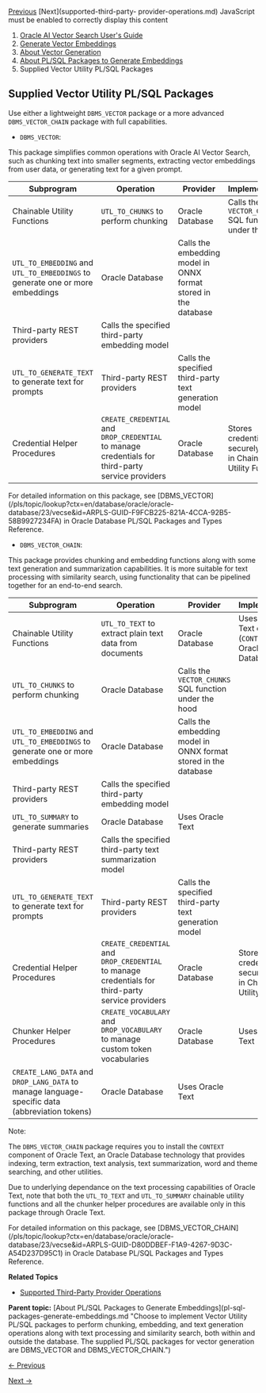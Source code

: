[Previous](vector-helper-procedures.md) [Next](supported-third-party-
provider-operations.md) JavaScript must be enabled to correctly display this
content

  1. [Oracle AI Vector Search User's Guide](index.md)
  2. [Generate Vector Embeddings](generate-vector-embeddings-node.md)
  3. [About Vector Generation](vector-generation.md)
  4. [About PL/SQL Packages to Generate Embeddings](pl-sql-packages-generate-embeddings.md)
  5. Supplied Vector Utility PL/SQL Packages

## Supplied Vector Utility PL/SQL Packages

Use either a lightweight `DBMS_VECTOR` package or a more advanced
`DBMS_VECTOR_CHAIN` package with full capabilities.

  * `DBMS_VECTOR`: 

This package simplifies common operations with Oracle AI Vector Search, such
as chunking text into smaller segments, extracting vector embeddings from user
data, or generating text for a given prompt.

Subprogram | Operation | Provider | Implementation  
---|---|---|---  
Chainable Utility Functions |  `UTL_TO_CHUNKS` to perform chunking  |  Oracle Database  |  Calls the `VECTOR_CHUNKS` SQL function under the hood   
`UTL_TO_EMBEDDING` and `UTL_TO_EMBEDDINGS` to generate one or more embeddings  |  Oracle Database |  Calls the embedding model in ONNX format stored in the database  
Third-party REST providers |  Calls the specified third-party embedding model  
`UTL_TO_GENERATE_TEXT` to generate text for prompts  |  Third-party REST providers |  Calls the specified third-party text generation model  
Credential Helper Procedures |  `CREATE_CREDENTIAL` and `DROP_CREDENTIAL` to manage credentials for third-party service providers  |  Oracle Database  |  Stores credentials securely for use in Chainable Utility Functions  
  
For detailed information on this package, see
[DBMS_VECTOR](/pls/topic/lookup?ctx=en/database/oracle/oracle-
database/23/vecse&id=ARPLS-GUID-F9FCB225-821A-4CCA-92B5-58B9927234FA) in
Oracle Database PL/SQL Packages and Types Reference.

  * `DBMS_VECTOR_CHAIN`: 

This package provides chunking and embedding functions along with some text
generation and summarization capabilities. It is more suitable for text
processing with similarity search, using functionality that can be pipelined
together for an end-to-end search.

Subprogram | Operation | Provider | Implementation  
---|---|---|---  
Chainable Utility Functions |  `UTL_TO_TEXT` to extract plain text data from documents  |  Oracle Database  |  Uses the Oracle Text component (`CONTEXT`) of Oracle Database   
`UTL_TO_CHUNKS` to perform chunking  |  Oracle Database  |  Calls the `VECTOR_CHUNKS` SQL function under the hood   
`UTL_TO_EMBEDDING` and `UTL_TO_EMBEDDINGS` to generate one or more embeddings  |  Oracle Database  |  Calls the embedding model in ONNX format stored in the database  
Third-party REST providers |  Calls the specified third-party embedding model  
`UTL_TO_SUMMARY` to generate summaries  |  Oracle Database |  Uses Oracle Text  
Third-party REST providers |  Calls the specified third-party text summarization model  
`UTL_TO_GENERATE_TEXT` to generate text for prompts  |  Third-party REST providers |  Calls the specified third-party text generation model  
Credential Helper Procedures |  `CREATE_CREDENTIAL` and `DROP_CREDENTIAL` to manage credentials for third-party service providers  |  Oracle Database  |  Stores credentials securely for use in Chainable Utility Functions  
Chunker Helper Procedures |  `CREATE_VOCABULARY` and `DROP_VOCABULARY` to manage custom token vocabularies  |  Oracle Database  |  Uses Oracle Text  
`CREATE_LANG_DATA` and `DROP_LANG_DATA` to manage language-specific data (abbreviation tokens)  |  Oracle Database  |  Uses Oracle Text  
  
Note:

The `DBMS_VECTOR_CHAIN` package requires you to install the `CONTEXT`
component of Oracle Text, an Oracle Database technology that provides
indexing, term extraction, text analysis, text summarization, word and theme
searching, and other utilities.

Due to underlying dependance on the text processing capabilities of Oracle
Text, note that both the `UTL_TO_TEXT` and `UTL_TO_SUMMARY` chainable utility
functions and all the chunker helper procedures are available only in this
package through Oracle Text.

For detailed information on this package, see
[DBMS_VECTOR_CHAIN](/pls/topic/lookup?ctx=en/database/oracle/oracle-
database/23/vecse&id=ARPLS-GUID-D80DDBEF-F1A9-4267-9D3C-A54D237D95C1) in
Oracle Database PL/SQL Packages and Types Reference.

**Related Topics**

  * [Supported Third-Party Provider Operations](supported-third-party-provider-operations.md#GUID-BE3EE403-CD10-4708-A15F-EFB1FA69DF09 "Review a list of both the public and local, third-party REST providers that are supported for vector generation, summarization, and text generation operations.")

**Parent topic:** [About PL/SQL Packages to Generate Embeddings](pl-sql-
packages-generate-embeddings.md "Choose to implement Vector Utility PL/SQL
packages to perform chunking, embedding, and text generation operations along
with text processing and similarity search, both within and outside the
database. The supplied PL/SQL packages for vector generation are DBMS_VECTOR
and DBMS_VECTOR_CHAIN.")


[← Previous](vector-helper-procedures.md)

[Next →](supported-third-party-provider-operations.md)
